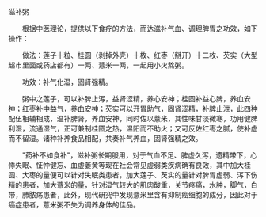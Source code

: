 滋补粥

　　根据中医理论，提供以下食疗的方法，而达滋补气血、调理脾胃之功效，如下操作：

　　做法：莲子十粒、桂圆（剥掉外壳）十枚、红枣（掰开）十二枚、芡实（大型超市里面或药店都有）一两、薏米一两，一起用小火熬粥。

　　功效：补气化湿，固肾强精。

　　粥中之莲子，可以补脾止泻，益肾涩精，养心安神；桂圆补益心脾，养血安神；红枣补中益气，养血安神；芡实可以开胃助气，固肾涩精，补脾止泄，此四种配伍相辅相成，温补脾肾，养血安神，同时佐以薏米，其性味甘淡微寒，功用健脾利湿，流通湿气，正可兼制桂圆之热，温阳而不助火；又可反佐红枣之腻，使补虚而不留湿。诸种补养食品相配，共奏补气养血，固肾强精之效。

　　"药补不如食补"，滋补粥长期服用，对于气血不足、脾虚久泻，遗精带下，心悸失眠、怔忡健忘、血虚萎黄等现在社会常见虚弱类疾病确有良效，其中加大桂圆、大枣的量便可以针对失眠类患者，加大莲子、芡实的量针对脾胃虚弱、泻下伤精的患者，加大薏米的量，针对湿气较大的肌肉酸重，关节疼痛，水肿，脚气，白带，肺脓疡患者，此外，现代研究中发现薏米里含有抑制癌细胞的成分，因此对于癌症患者，薏米粥不失为调养身体的佳品。

